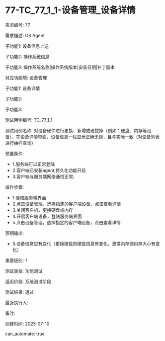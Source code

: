 # 77-TC_77_1_1-设备管理_设备详情

需求编号: 77

需求描述: OS Agent

子功能1: 设备信息上送

子功能2: 操作系统信息

子功能3: 操作系统名称|操作系统版本|安装日期|补丁版本


对应功能项: 设备管理

子功能1: 设备详情

子功能2: 

子功能3: 


测试用例编号: TC_77_1_1

测试用例名称: 对设备硬件进行更换、新增或者拔掉（例如：硬盘、内存等设备），在设备详情界面，设备信息一栏显示正确无误，且与实际一致（对设备列表进行抽样查询）

预置条件:
- 1.服务端可以正常登陆
- 2.客户端已安装agent,持久化功能开启
- 3.客户端与服务端网络通信正常;

操作步骤:
- 1.登陆服务端界面
- 2.点击设备管理，选择指定的客户端设备，点击查看详情
- 3.关闭客户机，更换硬盘或内存
- 4.开启客户端设备，登陆服务端界面
- 5.点击设备管理，选择指定的客户端设备，点击查看详情

预期输出:
- 5.设备信息应有变化（更换硬盘则硬盘信息有变化，更换内存则内存大小有变化）

重要级别: 1

测试类型: 功能测试

适用阶段: 系统测试阶段

测试结果: 通过

最近执行人: 

备注: 

创建时间: 2025-07-10

can_automate: true
